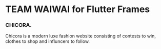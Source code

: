 # TEAM WAIWAI for Flutter Frames
### CHICORA.
Chicora is a modern luxe fashion website consisting of contests to win, clothes to shop and influncers to follow.